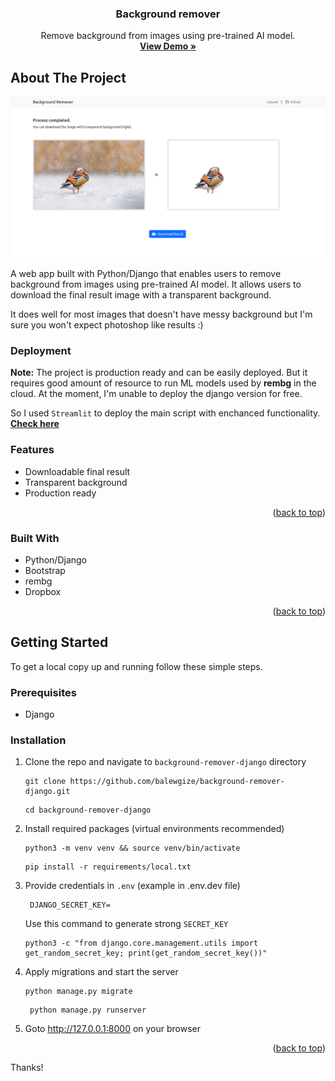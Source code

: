 <a name="readme-top"></a>

<div align="center">
  <h3 align="center">Background remover</h3>

  <p align="center">
    Remove background from images using pre-trained AI model.
    <br />
    <a href="#" target="_blank"><strong>View Demo »</strong></a>
    <br />
  </p>
</div>

<!-- ABOUT THE PROJECT -->
## About The Project

[![Screenshot](static/images/screenshot.png?raw=true "Tomar")](#)

A web app built with Python/Django that enables users to remove background from images using pre-trained AI model. It allows users to download the final result image with a transparent background. 

It does well for most images that doesn't have messy background but I'm sure you won't expect photoshop like results :) 

### Deployment
**Note:** The project is production ready and can be easily deployed. But it requires good amount of resource to run ML models used by **rembg** in the cloud. At the moment, I'm unable to deploy the django version for free.

So I used ```Streamlit``` to deploy the main script with enchanced functionality. <a href="https://bgremover.streamlit.app/" target="_blank"><strong>Check here</strong></a>


### Features
- Downloadable final result
- Transparent background
- Production ready

<p align="right">(<a href="#readme-top">back to top</a>)</p>

### Built With
- Python/Django
- Bootstrap
- rembg
- Dropbox

<p align="right">(<a href="#readme-top">back to top</a>)</p>


<!-- GETTING STARTED -->
## Getting Started

To get a local copy up and running follow these simple steps.

### Prerequisites

* Django

### Installation

1. Clone the repo and navigate to ```background-remover-django``` directory 
   ```
   git clone https://github.com/balewgize/background-remover-django.git
   ```
   ```
   cd background-remover-django
   ```
2. Install required packages (virtual environments recommended)
   ```
   python3 -m venv venv && source venv/bin/activate
   ```
   ```
   pip install -r requirements/local.txt
   ```
3. Provide credentials in ```.env```  (example in .env.dev file)
   ```
    DJANGO_SECRET_KEY=
   ```
   Use this command to generate strong ```SECRET_KEY```
   ```
   python3 -c "from django.core.management.utils import get_random_secret_key; print(get_random_secret_key())"
   ```
4. Apply migrations and start the server
   ```
   python manage.py migrate
   ```
   ```
    python manage.py runserver
    ``` 
5. Goto http://127.0.0.1:8000 on your browser

<p align="right">(<a href="#readme-top">back to top</a>)</p>

Thanks!

